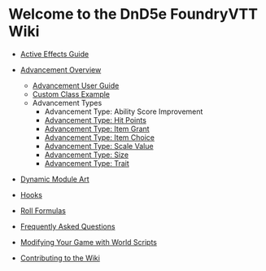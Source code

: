 # Welcome to the DnD5e FoundryVTT Wiki

- [Active Effects Guide](Active-Effect-Guide.md)
- [Advancement Overview](Advancement.md)
  - [Advancement User Guide](Advancement-User-Guide.md)
  - [Custom Class Example](Custom-Class-Advancement.md)  
  - Advancement Types
    - Advancement Type: Ability Score Improvement
    - [Advancement Type: Hit Points](Advancement-Type-Hit-Points.md)
    - [Advancement Type: Item Grant](Advancement-Type-Item-Grant.md)
    - [Advancement Type: Item Choice](Advancement-Type-Item-Choice.md)
    - [Advancement Type: Scale Value](Advancement-Type-Scale-Value.md)
    - [Advancement Type: Size](Advancement-Type-Size.md)
    - [Advancement Type: Trait](Advancement-Type-Trait.md)

- [Dynamic Module Art](Dynamic-Module-Art.md)
- [Hooks](Hooks.md)
- [Roll Formulas](Roll-Formulas.md)
- [Frequently Asked Questions](FAQ.md)
- [Modifying Your Game with World Scripts](Modifying-Your-Game-with-Scripts.md)
- [Contributing to the Wiki](Contributing-to-the-Wiki.md)
